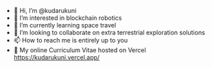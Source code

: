 - 👋 Hi, I’m @kudarukuni
- 👀 I’m interested in blockchain robotics
- 🌱 I’m currently learning space travel
- 💞️ I’m looking to collaborate on extra terrestrial exploration solutions
- 📫 How to reach me is entirely up to you
- 🚀 My online Curriculum Vitae hosted on Vercel https://kudarukuni.vercel.app/
<!---
kudarukuni/kudarukuni is a ✨ special ✨ repository because its `README.md` (this file) appears on your GitHub profile.
You can click the Preview link to take a look at your changes.
--->

